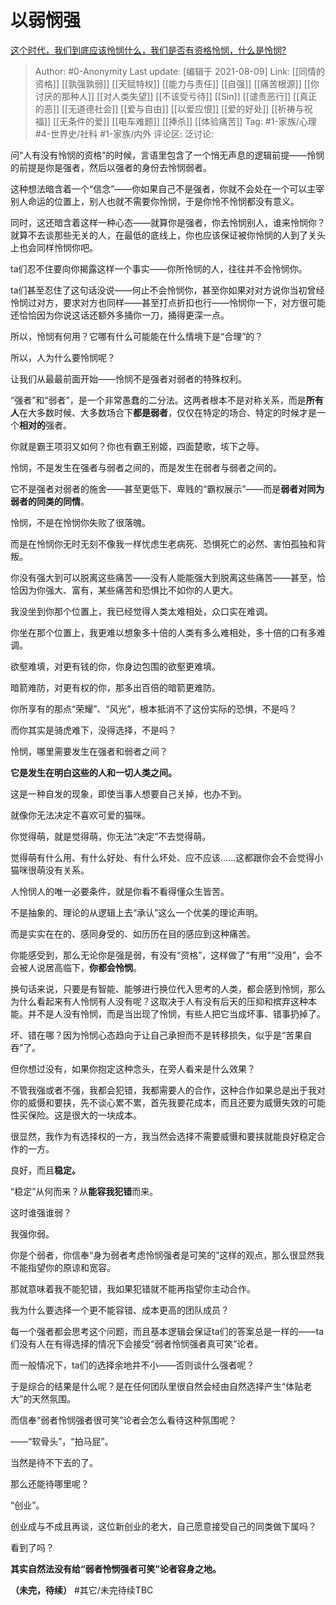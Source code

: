 # 以弱悯强
[这个时代，我们到底应该怜悯什么，我们是否有资格怜悯，什么是怜悯?](https://www.zhihu.com/question/389001126/answer/2045949402)

> Author: #0-Anonymity
> Last update: [编辑于 2021-08-09]
> Link: [[同情的资格]] [[孰强孰弱]] [[天赋特权]] [[能力与责任]] [[自强]] [[痛苦根源]] [[你讨厌的那种人]] [[对人类失望]] [[不该受亏待]] [[Sin]] [[谴责恶行]] [[真正的恶]] [[无道德社会]] [[爱与自由]] [[以爱应恨]] [[爱的好处]] [[祈祷与祝福]] [[无条件的爱]] [[电车难题]] [[捧杀]] [[体验痛苦]]
> Tag: #1-家族/心理 #4-世界史/社科 #1-家族/内外
> 评论区:
> 泛讨论:

问“人有没有怜悯的资格”的时候，言语里包含了一个悄无声息的逻辑前提——怜悯的前提是你是强者，然后以强者的身份去怜悯弱者。

这种想法暗含着一个“信念”——你如果自己不是强者，你就不会处在一个可以主宰别人命运的位置上，别人也就不需要你怜悯，于是你怜不怜悯都没有意义。

同时，这还暗含着这样一种心态——就算你是强者，你去怜悯别人，谁来怜悯你？就算不去谈那些无关的人，在最低的底线上，你也应该保证被你怜悯的人到了关头上也会同样怜悯你吧。

ta们忍不住要向你揭露这样一个事实——你所怜悯的人，往往并不会怜悯你。

ta们甚至忍住了这句话没说——何止不会怜悯你，甚至你如果对对方说你当初曾经怜悯过对方，要求对方也同样——甚至打点折扣也行——怜悯你一下，对方很可能还恰恰因为你说这话还额外多捅你一刀，捅得更深一点。

所以，怜悯有何用？它哪有什么可能能在什么情境下是“合理”的？

所以，人为什么要怜悯呢？

让我们从最最前面开始——怜悯不是强者对弱者的特殊权利。

“强者”和“弱者”，是一个非常愚蠢的二分法。这两者根本不是对称关系，而是**所有人**在大多数时候、大多数场合下**都是弱者**，仅仅在特定的场合、特定的时候才是一个**相对的**强者。

你就是霸王项羽又如何？你也有霸王别姬，四面楚歌，垓下之辱。

怜悯，不是发生在强者与弱者之间的，而是发生在弱者与弱者之间的。

它不是强者对弱者的施舍——甚至更低下、卑贱的“霸权展示”——而是**弱者对同为弱者的同类的同情**。

怜悯，不是在怜悯你失败了很落魄。

而是在怜悯你无时无刻不像我一样忧虑生老病死、恐惧死亡的必然、害怕孤独和背叛。

你没有强大到可以脱离这些痛苦——没有人能能强大到脱离这些痛苦——甚至，恰恰因为你强大、富有，某些痛苦和恐惧比不如你的人更大。

我没坐到你那个位置上，我已经觉得人类太难相处，众口实在难调。

你坐在那个位置上，我更难以想象多十倍的人类有多么难相处，多十倍的口有多难调。

欲壑难填，对更有钱的你，你身边包围的欲壑更难填。

暗箭难防，对更有权的你，那多出百倍的暗箭更难防。

你所享有的那点“荣耀”、“风光”，根本抵消不了这份实际的恐惧，不是吗？

而你其实是骑虎难下，没得选择，不是吗？

怜悯，哪里需要发生在强者和弱者之间？

**它是发生在明白这些的人和一切人类之间。**

这是一种自发的现象，即使当事人想要自己关掉，也办不到。

就像你无法决定不喜欢可爱的猫咪。

你觉得萌，就是觉得萌，你无法“决定”不去觉得萌。

觉得萌有什么用、有什么好处、有什么坏处、应不应该……这都跟你会不会觉得小猫咪很萌没有关系。

人怜悯人的唯一必要条件，就是你看不看得懂众生皆苦。

不是抽象的、理论的从逻辑上去“承认”这么一个优美的理论声明。

而是实实在在的、感同身受的、如历历在目的感应到这种痛苦。

你能感受到，那么无论你是强是弱，有没有“资格”，这样做了“有用”“没用”，会不会被人说居高临下，**你都会怜悯**。

换句话来说，只要是有智能、能够进行换位代入思考的人类，都会感到怜悯，那么为什么看起来有人怜悯有人没有呢？这取决于人有没有后天的压抑和摈弃这种本能。并不是人没有怜悯，而是当出现了怜悯，有些人把它当成坏事、错事扔掉了。

坏、错在哪？因为怜悯心态趋向于让自己承担而不是转移损失，似乎是“苦果自吞”了。

但你想过没有，如果你抱定这种念头，在旁人看来是什么效果？

不管我强或者不强，我都会犯错，我都需要人的合作，这种合作如果总是出于我对你的威慑和要挟，先不谈心累不累，首先我要花成本，而且还要为威慑失效的可能性买保险。这是很大的一块成本。

很显然，我作为有选择权的一方，我当然会选择不需要威慑和要挟就能良好稳定合作的一方。

良好，而且**稳定。**

“稳定”从何而来？从**能容我犯错**而来。

这时谁强谁弱？

我强你弱。

你是个弱者，你信奉“身为弱者考虑怜悯强者是可笑的”这样的观点，那么很显然我不能指望你的原谅和宽容。

那就意味着我不能犯错，我如果犯错就不能再指望你主动合作。

我为什么要选择一个更不能容错、成本更高的团队成员？

每一个强者都会思考这个问题，而且基本逻辑会保证ta们的答案总是一样的——ta们没有人在有得选择的情况下会接受“弱者怜悯强者真可笑”论者。

而一般情况下，ta们的选择余地并不小——否则谈什么强者呢？

于是综合的结果是什么呢？是在任何团队里很自然会经由自然选择产生“体贴老大”的天然氛围。

而信奉“弱者怜悯强者很可笑”论者会怎么看待这种氛围呢？

——“软骨头”，“拍马屁”。

当然是待不下去的了。

那么还能待哪里呢？

“创业”。

创业成与不成且再谈，这位新创业的老大，自己愿意接受自己的同类做下属吗？

看到了吗？

**其实自然法没有给“弱者怜悯强者可笑”论者容身之地。**

**（未完，待续）**
#其它/未完待续TBC
